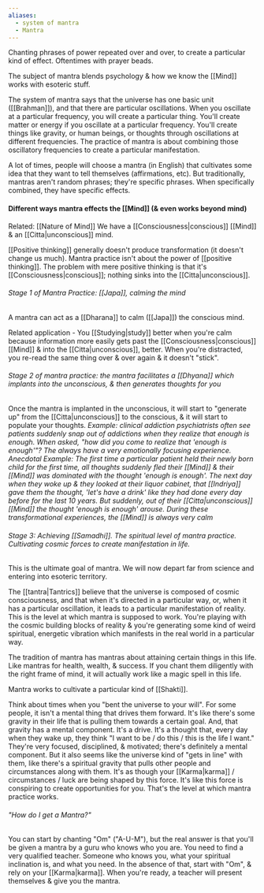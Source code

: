 ```yaml
---
aliases:
  - system of mantra
  - Mantra
---
```

Chanting phrases of power repeated over and over, to create a particular kind of effect. Oftentimes with prayer beads.

The subject of mantra blends psychology & how we know the [[Mind]] works with esoteric stuff.

The system of mantra says that the universe has one basic unit ([[Brahman]]), and that there are particular oscillations. When you oscillate at a particular frequency, you will create a particular thing.
You'll create matter or energy if you oscillate at a particular frequency.
You'll create things like gravity, or human beings, or thoughts through oscillations at different frequencies. The practice of mantra is about combining those oscillatory frequencies to create a particular manifestation.

A lot of times, people will choose a mantra (in English) that cultivates some idea that they want to tell themselves (affirmations, etc). But traditionally, mantras aren't random phrases; they're specific phrases. When specifically combined, they have specific effects.

#### Different ways mantra effects the [[Mind]] (& even works beyond mind)
Related: [[Nature of Mind]]
We have a [[Consciousness|conscious]] [[Mind]] & an [[Citta|unconscious]] mind.

[[Positive thinking]] generally doesn't produce transformation (it doesn't change us much).
Mantra practice isn't about the power of [[positive thinking]].
The problem with mere positive thinking is that it's [[Consciousness|conscious]]; nothing sinks into the [[Citta|unconscious]].

###### Stage 1 of Mantra Practice: [[Japa]], calming the mind
A mantra can act as a [[Dharana]] to calm ([[Japa]]) the conscious mind.

Related application - You [[Studying|study]] better when you're calm because information more easily gets past the [[Consciousness|conscious]] [[Mind]] & into the [[Citta|unconscious]], better.
	When you're distracted, you re-read the same thing over & over again & it doesn't "stick".

###### Stage 2 of mantra practice: the mantra facilitates a [[Dhyana]] which implants into the unconscious, & then generates thoughts for you
Once the mantra is implanted in the unconscious, it will start to "generate up" from the [[Citta|unconscious]] to the conscious, & it will start to populate your thoughts.
	*Example: clinical addiction psychiatrists often see patients suddenly snap out of addictions when they realize that enough is enough. When asked, "how did you come to realize that 'enough is enough'"? The always have a very emotionally focusing experience.
		Anecdotal Example: The first time a particular patient held their newly born child for the first time, all thoughts suddenly fled their [[Mind]] & their [[Mind]] was dominated with the thought 'enough is enough'. The next day when they woke up & they looked at their liquor cabinet, that [[Indriya]] gave them the thought, 'let's have a drink' like they had done every day before for the last 10 years. But suddenly, out of their [[Citta|unconscious]] [[Mind]] the thought 'enough is enough' arouse.*
	*During these transformational experiences, the [[Mind]] is always very calm*

###### Stage 3: Achieving [[Samadhi]]. The spiritual level of mantra practice. Cultivating cosmic forces to create manifestation in life.
This is the ultimate goal of mantra. We will now depart far from science and entering into esoteric territory.

The [[tantra|Tantrics]] believe that the universe is composed of cosmic consciousness, and that when it's directed in a particular way, or, when it has a particular oscillation, it leads to a particular manifestation of reality. This is the level at which mantra is supposed to work. You're playing with the cosmic building blocks of reality & you're generating some kind of weird spiritual, energetic vibration which manifests in the real world in a particular way.

The tradition of mantra has mantras about attaining certain things in this life. Like mantras for health, wealth, & success. If you chant them diligently with the right frame of mind, it will actually work like a magic spell in this life.

Mantra works to cultivate a particular kind of [[Shakti]].

Think about times when you "bent the universe to your will". For some people, it isn't a mental thing that drives them forward. It's like there's some gravity in their life that is pulling them towards a certain goal. And, that gravity has a mental component. It's a drive. It's a thought that, every day when they wake up, they think "I want to be / do this / this is the life I want." They're very focused, disciplined, & motivated; there's definitely a mental component. But it also seems like the universe kind of "gets in line" with them, like there's a spiritual gravity that pulls other people and circumstances along with them. It's as though your [[Karma|karma]] / circumstances / luck are being shaped by this force. It's like this force is conspiring to create opportunities for you. That's the level at which mantra practice works.

###### "How do I get a Mantra?"
You can start by chanting "Om" ("A-U-M"), but the real answer is that you'll be given a mantra by a guru who knows who you are. You need to find a very qualified teacher. Someone who knows you, what your spiritual inclination is, and what you need.
In the absence of that, start with "Om", & rely on your [[Karma|karma]]. When you're ready, a teacher will present themselves & give you the mantra.